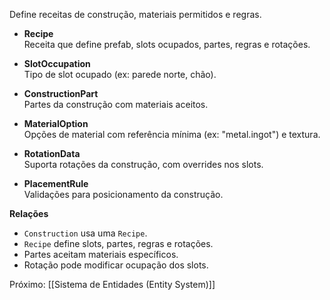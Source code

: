 Define receitas de construção, materiais permitidos e regras.

- **Recipe**  
  Receita que define prefab, slots ocupados, partes, regras e rotações.

- **SlotOccupation**  
  Tipo de slot ocupado (ex: parede norte, chão).

- **ConstructionPart**  
  Partes da construção com materiais aceitos.

- **MaterialOption**  
  Opções de material com referência mínima (ex: "metal.ingot") e textura.

- **RotationData**  
  Suporta rotações da construção, com overrides nos slots.

- **PlacementRule**  
  Validações para posicionamento da construção.

**Relações**  
- `Construction` usa uma `Recipe`.  
- `Recipe` define slots, partes, regras e rotações.  
- Partes aceitam materiais específicos.  
- Rotação pode modificar ocupação dos slots.

Próximo: [[Sistema de Entidades (Entity System)]]